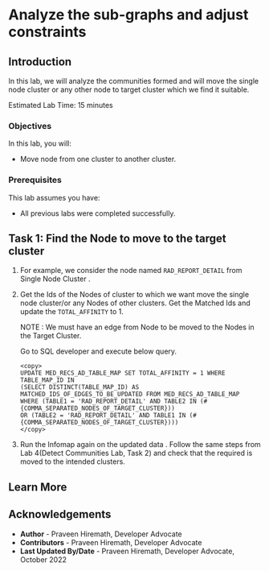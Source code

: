 # Analyze the sub-graphs and adjust constraints

## Introduction

In this lab, we will analyze the communities formed and will move the single node cluster or any other node to target cluster which we find it suitable.

Estimated Lab Time: 15 minutes

### Objectives

In this lab, you will:

* Move node from one cluster to another cluster.

### Prerequisites

This lab assumes you have:

* All previous labs were completed successfully.

## Task 1: Find the Node to move to the target cluster

1. For example, we consider the node named `RAD_REPORT_DETAIL` from Single Node Cluster .

2. Get the Ids of the Nodes of cluster to which we want move the single node cluster/or any Nodes of other clusters. Get the Matched Ids and update the `TOTAL_AFFINITY` to 1.

    NOTE : We must have an edge from Node to be moved to the Nodes in the Target Cluster.

    Go to SQL developer and execute below query.

    ```text
   <copy>
   UPDATE MED_RECS_AD_TABLE_MAP SET TOTAL_AFFINITY = 1 WHERE TABLE_MAP_ID IN 
   (SELECT DISTINCT(TABLE_MAP_ID) AS MATCHED_IDS_OF_EDGES_TO_BE_UPDATED FROM MED_RECS_AD_TABLE_MAP
   WHERE (TABLE1 = 'RAD_REPORT_DETAIL' AND TABLE2 IN (#{COMMA_SEPARATED_NODES_OF_TARGET_CLUSTER}))
   OR (TABLE2 = 'RAD_REPORT_DETAIL' AND TABLE1 IN (#{COMMA_SEPARATED_NODES_OF_TARGET_CLUSTER})))
    </copy>
    ```

3. Run the Infomap again on the updated data . Follow the same steps from Lab 4(Detect Communities Lab, Task 2) and check that the required is moved to the intended clusters.

## Learn More

## Acknowledgements

* **Author** - Praveen Hiremath, Developer Advocate
* **Contributors** -  Praveen Hiremath, Developer Advocate
* **Last Updated By/Date** - Praveen Hiremath, Developer Advocate, October 2022
